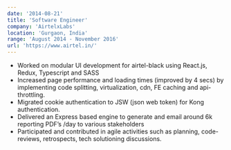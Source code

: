 ```yaml
---
date: '2014-08-21'
title: 'Software Engineer'
company: 'AirtelxLabs'
location: 'Gurgaon, India'
range: 'August 2014 - November 2016'
url: 'https://www.airtel.in/'
---
```


- Worked on modular UI development for airtel-black using React.js, Redux, Typescript and SASS
- Increased page performance and loading times (improved by 4 secs) by implementing code splitting, virtualization, cdn, FE caching and api-throttling.
- Migrated cookie authentication to JSW (json web token) for Kong authentication.
- Delivered an Express based engine to generate and email around 6k reporting PDF’s /day to various stakeholders
- Participated and contributed in agile activities such as planning, code-reviews, retrospects, tech solutioning discussions.
